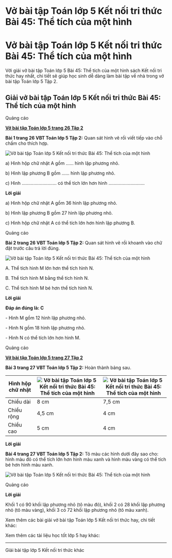 # Vở bài tập Toán lớp 5 Kết nối tri thức Bài 45: Thể tích của một hình

# Vở bài tập Toán lớp 5 Kết nối tri thức Bài 45: Thể tích của một hình

Với giải vở bài tập Toán lớp 5 Bài 45: Thể tích của một hình sách Kết nối tri thức hay nhất, chi tiết sẽ giúp học sinh dễ dàng làm bài tập về nhà trong vở bài tập Toán lớp 5 Tập 2.

## Giải vở bài tập Toán lớp 5 Kết nối tri thức Bài 45: Thể tích của một hình

Quảng cáo

[**Vở bài tập Toán lớp 5 trang 26 Tập 2**](https://vietjack.com/vbt-toan-5-kn/vbt-toan-lop-5-trang-26-tap-2.jsp)

**Bài 1 trang 26 VBT Toán lớp 5 Tập 2:** Quan sát hình vẽ rồi viết tiếp vào chỗ chấm cho thích hợp.

![Vở bài tập Toán lớp 5 Kết nối tri thức Bài 45: Thể tích của một hình](https://vietjack.com/vbt-toan-5-kn/images/bai-45-the-tich-cua-mot-hinh-265516.PNG)

a) Hình hộp chữ nhật A gồm …… hình lập phương nhỏ.

b) Hình lập phương B gồm …… hình lập phương nhỏ.

c) Hình ……………………… có thể tích lớn hơn hình ……………………….

**Lời giải**

a) Hình hộp chữ nhật A gồm 36 hình lập phương nhỏ.

b) Hình lập phương B gồm 27 hình lập phương nhỏ.

c) Hình hộp chữ nhật A có thể tích lớn hơn hình lập phương B.

Quảng cáo

**Bài 2 trang 26 VBT Toán lớp 5 Tập 2:** Quan sát hình vẽ rồi khoanh vào chữ đặt trước câu trả lời đúng.

![Vở bài tập Toán lớp 5 Kết nối tri thức Bài 45: Thể tích của một hình](https://vietjack.com/vbt-toan-5-kn/images/bai-45-the-tich-cua-mot-hinh-265517.PNG)

A. Thể tích hình M lớn hơn thể tích hình N.

B. Thể tích hình M bằng thể tích hình N.

C. Thể tích hình M bé hơn thể tích hình N.

**Lời giải**

**Đáp án đúng là: C**

\- Hình M gồm 12 hình lập phương nhỏ.

\- Hình N gồm 18 hình lập phương nhỏ.

\- Hình N có thể tích lớn hơn hình M.

Quảng cáo

[**Vở bài tập Toán lớp 5 trang 27 Tập 2**](https://vietjack.com/vbt-toan-5-kn/vbt-toan-lop-5-trang-27-tap-2.jsp)

**Bài 3 trang 27 VBT Toán lớp 5 Tập 2:** Hoàn thành bảng sau.

Hình hộp chữ nhật | ![Vở bài tập Toán lớp 5 Kết nối tri thức Bài 45: Thể tích của một hình](https://vietjack.com/vbt-toan-5-kn/images/bai-45-the-tich-cua-mot-hinh-265518.PNG) | ![Vở bài tập Toán lớp 5 Kết nối tri thức Bài 45: Thể tích của một hình](https://vietjack.com/vbt-toan-5-kn/images/bai-45-the-tich-cua-mot-hinh-265519.PNG)  
---|---|---  
Chiều dài | 8 cm | 7,5 cm  
Chiều rộng | 4,5 cm | 4 cm  
Chiều cao | 5 cm | 4 cm  
  
**Lời giải**

**Bài 4 trang 27 VBT Toán lớp 5 Tập 2:** Tô màu các hình dưới đây sao cho: hình màu đỏ có thể tích lớn hơn hình màu xanh và hình màu vàng có thể tích bé hơn hình màu xanh.

![Vở bài tập Toán lớp 5 Kết nối tri thức Bài 45: Thể tích của một hình](https://vietjack.com/vbt-toan-5-kn/images/bai-45-the-tich-cua-mot-hinh-265520.PNG)

Quảng cáo

**Lời giải**

Khối 1 có 90 khối lập phương nhỏ (tô màu đỏ), khối 2 có 28 khối lập phương nhỏ (tô màu vàng), khối 3 có 72 khối lập phương nhỏ (tô màu xanh).

Xem thêm các bài giải vở bài tập Toán lớp 5 Kết nối tri thức hay, chi tiết khác:

Xem thêm các tài liệu học tốt lớp 5 hay khác:

* * *

Giải bài tập lớp 5 Kết nối tri thức khác
